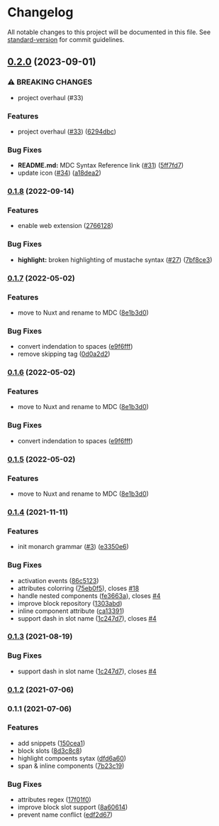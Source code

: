 # Changelog

All notable changes to this project will be documented in this file. See [standard-version](https://github.com/conventional-changelog/standard-version) for commit guidelines.

## [0.2.0](https://github.com/nuxtlabs/vscode-mdc/compare/v0.1.8...v0.2.0) (2023-09-01)


### ⚠ BREAKING CHANGES

* project overhaul (#33)

### Features

* project overhaul ([#33](https://github.com/nuxtlabs/vscode-mdc/issues/33)) ([6294dbc](https://github.com/nuxtlabs/vscode-mdc/commit/6294dbce9706f538a521e7dccce9609e928dc3be))


### Bug Fixes

* **README.md:** MDC Syntax Reference link ([#31](https://github.com/nuxtlabs/vscode-mdc/issues/31)) ([5ff7fd7](https://github.com/nuxtlabs/vscode-mdc/commit/5ff7fd71a4e5c59b50962a1bd0ba0e50f66446d4))
* update icon ([#34](https://github.com/nuxtlabs/vscode-mdc/issues/34)) ([a18dea2](https://github.com/nuxtlabs/vscode-mdc/commit/a18dea2fb4263dff2d83866d596a7fe3573fca85))

### [0.1.8](https://github.com/nuxtlabs/vscode-mdc/compare/v0.1.7...v0.1.8) (2022-09-14)


### Features

* enable web extension ([2766128](https://github.com/nuxtlabs/vscode-mdc/commit/276612883090183f73598074e29930bc2dc8da0d))


### Bug Fixes

* **highlight:** broken highlighting of mustache syntax ([#27](https://github.com/nuxtlabs/vscode-mdc/issues/27)) ([7bf8ce3](https://github.com/nuxtlabs/vscode-mdc/commit/7bf8ce3dbda8f2d79431d80dc59c4e28b4fc745c))

### [0.1.7](https://github.com/nuxtlabs/vscode-mdc/compare/v0.1.4...v0.1.7) (2022-05-02)


### Features

* move to Nuxt and rename to MDC ([8e1b3d0](https://github.com/nuxtlabs/vscode-mdc/commit/8e1b3d04fae2883987c98c040ee5e98edfd7497f))


### Bug Fixes

* convert indendation to spaces ([e9f6fff](https://github.com/nuxtlabs/vscode-mdc/commit/e9f6fff0a2ffde4aee48850dbe1c8fb253fe9152))
* remove skipping tag ([0d0a2d2](https://github.com/nuxtlabs/vscode-mdc/commit/0d0a2d20a3d201c729a4f3f702a029809dceddd6))

### [0.1.6](https://github.com/nuxtlabs/vscode-mdc/compare/v0.1.4...v0.1.6) (2022-05-02)


### Features

* move to Nuxt and rename to MDC ([8e1b3d0](https://github.com/nuxtlabs/vscode-mdc/commit/8e1b3d04fae2883987c98c040ee5e98edfd7497f))


### Bug Fixes

* convert indendation to spaces ([e9f6fff](https://github.com/nuxtlabs/vscode-mdc/commit/e9f6fff0a2ffde4aee48850dbe1c8fb253fe9152))

### [0.1.5](https://github.com/nuxtlabs/vscode-mdc/compare/v0.1.4...v0.1.5) (2022-05-02)


### Features

* move to Nuxt and rename to MDC ([8e1b3d0](https://github.com/nuxtlabs/vscode-mdc/commit/8e1b3d04fae2883987c98c040ee5e98edfd7497f))

### [0.1.4](https://github.com/docusgen/vscode-extension/compare/v0.1.2...v0.1.4) (2021-11-11)


### Features

* init monarch grammar ([#3](https://github.com/docusgen/vscode-extension/issues/3)) ([e3350e6](https://github.com/docusgen/vscode-extension/commit/e3350e677c565daaa44aa8424dafca4d46f662ee))


### Bug Fixes

* activation events ([86c5123](https://github.com/docusgen/vscode-extension/commit/86c5123c303980f879a06b2b84f558b7dc63ce84))
* attributes colorring ([75eb0f5](https://github.com/docusgen/vscode-extension/commit/75eb0f5635ae90d144d83b18e4d5121acba50027)), closes [#18](https://github.com/docusgen/vscode-extension/issues/18)
* handle nested components ([fe3663a](https://github.com/docusgen/vscode-extension/commit/fe3663a45cc68199d6f5f9f3a6de3d491b75da71)), closes [#4](https://github.com/docusgen/vscode-extension/issues/4)
* improve block repository ([1303abd](https://github.com/docusgen/vscode-extension/commit/1303abd16342880a42a4d143a660da049c79ea6c))
* inline component attribute ([ca13391](https://github.com/docusgen/vscode-extension/commit/ca13391a6652a09ee5954573113101f96b04af68))
* support dash in slot name ([1c247d7](https://github.com/docusgen/vscode-extension/commit/1c247d701fe7139df9aaf6d92934a57b9447faf1)), closes [#4](https://github.com/docusgen/vscode-extension/issues/4)

### [0.1.3](https://github.com/docusgen/vscode-extension/compare/v0.1.2...v0.1.3) (2021-08-19)


### Bug Fixes

* support dash in slot name ([1c247d7](https://github.com/docusgen/vscode-extension/commit/1c247d701fe7139df9aaf6d92934a57b9447faf1)), closes [#4](https://github.com/docusgen/vscode-extension/issues/4)

### [0.1.2](https://github.com/docusgen/vscode-extension/compare/v0.1.1...v0.1.2) (2021-07-06)

### 0.1.1 (2021-07-06)


### Features

* add snippets ([150cea1](https://github.com/docusgen/vscode-extension/commit/150cea17170690f48ee89baab88a1934329c66a8))
* block slots ([8d3c8c8](https://github.com/docusgen/vscode-extension/commit/8d3c8c81148211866e22b9b6f60a3e89741d025f))
* highlight compoents sytax ([dfd6a60](https://github.com/docusgen/vscode-extension/commit/dfd6a608453599a2a7d05aa5ff3b636e95e90b99))
* span & inline components ([7b23c19](https://github.com/docusgen/vscode-extension/commit/7b23c199fc78a4db13450fd765048d6b432d8b0f))


### Bug Fixes

* attributes regex ([17f01f0](https://github.com/docusgen/vscode-extension/commit/17f01f0aea10c7b96a5d5114af4a31040b0f4678))
* improve block slot support ([8a60614](https://github.com/docusgen/vscode-extension/commit/8a60614600a9b0b05ca8f62693d48772eb7cedf8))
* prevent name conflict ([edf2d67](https://github.com/docusgen/vscode-extension/commit/edf2d67a25389184f0237eb9bdbadcf27ea3221b))
